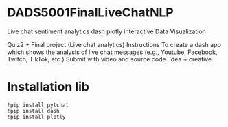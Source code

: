 # DADS5001FinalLiveChatNLP
Live chat sentiment analytics dash plotly interactive Data Visualization 

Quiz2 + Final project (Live chat analytics)
Instructions
To create a dash app which shows the analysis of live chat messages (e.g., Youtube, Facebook, Twitch, TikTok, etc.)
Submit with video and source code.
Idea + creative



# Installation lib
```
!pip install pytchat
!pip install dash
!pip install plotly
```
